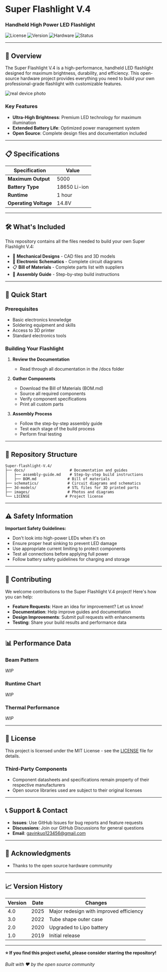# Super Flashlight V.4
### Handheld High Power LED Flashlight

![License](https://img.shields.io/badge/license-MIT-blue.svg)
![Version](https://img.shields.io/badge/version-4.0-brightgreen.svg)
![Hardware](https://img.shields.io/badge/type-hardware-orange.svg)
![Status](https://img.shields.io/badge/status-active-success.svg)

---

## 🔦 Overview

The Super Flashlight V.4 is a high-performance, handheld LED flashlight designed for maximum brightness, durability, and efficiency. This open-source hardware project provides everything you need to build your own professional-grade flashlight with customizable features.

![real device photo](/images/IMG_3735.jpg)

### Key Features
- **Ultra-High Brightness**: Premium LED technology for maximum illumination
- **Extended Battery Life**: Optimized power management system
- **Open Source**: Complete design files and documentation included

---

## 📋 Specifications

| Specification | Value |
|---------------|-------|
| **Maximum Output** | 5000 |
| **Battery Type** | 18650 Li-ion |
| **Runtime** | 1 hour |
| **Operating Voltage** | 14.8V |

---

## 🛠️ What's Included

This repository contains all the files needed to build your own Super Flashlight V.4:

- 📐 **Mechanical Designs** - CAD files and 3D models
- 🔌 **Electronic Schematics** - Complete circuit diagrams
- 📋 **Bill of Materials** - Complete parts list with suppliers
- 📖 **Assembly Guide** - Step-by-step build instructions

---

## 🚀 Quick Start

### Prerequisites
- Basic electronics knowledge
- Soldering equipment and skills
- Access to 3D printer
- Standard electronics tools

### Building Your Flashlight

1. **Review the Documentation**
   - Read through all documentation in the /docs folder

2. **Gather Components**
   - Download the Bill of Materials (BOM.md)
   - Source all required components
   - Verify component specifications
   - Print all custom parts

4. **Assembly Process**
   - Follow the step-by-step assembly guide
   - Test each stage of the build process
   - Perform final testing
---

## 📁 Repository Structure

```
Super-flashlight-V.4/
├── docs/                    # Documentation and guides
│   ├── assembly-guide.md    # Step-by-step build instructions
│   ├── BOM.md              # Bill of materials
├── schematics/             # Circuit diagrams and schematics
├── 3d-models/              # STL files for 3D printed parts
├── images/                 # Photos and diagrams
└── LICENSE                # Project license
```

---

## ⚠️ Safety Information

**Important Safety Guidelines:**
- Don't look into high-power LEDs when it's on
- Ensure proper heat sinking to prevent LED damage
- Use appropriate current limiting to protect components
- Test all connections before applying full power
- Follow battery safety guidelines for charging and storage

---

## 🤝 Contributing

We welcome contributions to the Super Flashlight V.4 project! Here's how you can help:

- **Feature Requests**: Have an idea for improvement? Let us know!
- **Documentation**: Help improve guides and documentation
- **Design Improvements**: Submit pull requests with enhancements
- **Testing**: Share your build results and performance data

---

## 📊 Performance Data

### Beam Pattern
*WIP*

### Runtime Chart
*WIP*

### Thermal Performance
*WIP*

---

## 📜 License

This project is licensed under the MIT License - see the [LICENSE](LICENSE) file for details.

### Third-Party Components
- Component datasheets and specifications remain property of their respective manufacturers
- Open source libraries used are subject to their original licenses

---

## 📞 Support & Contact

- **Issues**: Use GitHub Issues for bug reports and feature requests
- **Discussions**: Join our GitHub Discussions for general questions
- **Email**: gavinkuo123456@gmail.com

---

## 🙏 Acknowledgments

- Thanks to the open source hardware community

---

## 📈 Version History

| Version | Date | Changes |
|---------|------|---------|
| 4.0 | 2025 | Major redesign with improved efficiency |
| 3.0 | 2022 | Tube shape outer case |
| 2.0 | 2020 | Upgraded to Lipo battery |
| 1.0 | 2019 | Initial release |

---

**⭐ If you find this project useful, please consider starring the repository!**

*Built with ❤️ by the open source community*
